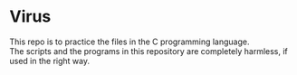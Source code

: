 # Virus

This repo is to practice the files in the C programming language.  
The scripts and the programs in this repository are completely harmless, if used in the right way.  

